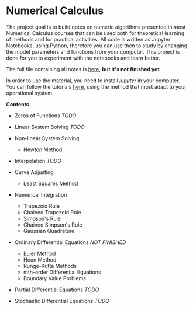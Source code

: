 # Numerical Calculus

The project goal is to build notes on numeric algorithms presented in most Numerical Calculus courses that can be used both for theoretical learning of methods and for practical activities. All code is written as Jupyter Notebooks, using Python, therefore you can use then to study by changing the model parameters and functions from your computer. This project is done for you to experiment with the notebooks and learn better.

The full file containing all notes is [here](https://github.com/sampaio23/Numerical/blob/master/final.pdf), **but it's not finished yet**.

In order to use the material, you need to install *jupyter* in your computer. You can follow the tutorials [here](https://jupyter.readthedocs.io/en/latest/install.html), using the method that most adapt to your operational system.

**Contents**

* Zeros of Functions *TODO*

* Linear System Solving *TODO*

* Non-linear System Solving
    * Newton Method

* Interpolation *TODO*

* Curve Adjusting
    * Least Squares Method

* Numerical Integration
    * Trapezoid Rule
    * Chained Trapezoid Rule
    * Simpson's Rule
    * Chained Simpson's Rule
    * Gaussian Quadrature

* Ordinary Differential Equations *NOT FINISHED*
    * Euler Method
    * Heun Method
    * Runge-Kutta Methods
    * mth-order Differential Equations
    * Boundary Value Problems

* Partial Differential Equations *TODO*

* Stochastic Differential Equations *TODO*


